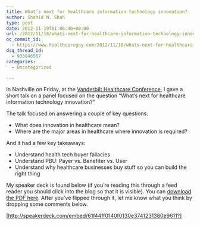 ```yaml
---
title: What’s next for healthcare information technology innovation?
author: Shahid N. Shah
type: post
date: 2012-11-19T01:06:40+00:00
url: /2012/11/18/whats-next-for-healthcare-information-technology-innovation/
oc_commit_id:
  - https://www.healthcareguy.com/2012/11/18/whats-next-for-healthcare-information-technology-innovation/1478770815
dsq_thread_id:
  - 933846567
categories:
  - Uncategorized

---
```

In Nashville on Friday, at the [Vanderbilt Healthcare Conference][1], I gave a short talk on a panel focused on the question &#8220;What’s next for healthcare information technology innovation?&#8221;

The talk focused on answering a couple of key questions:

  * What does innovation in healthcare mean?
  * Where are the major areas in healthcare where innovation is required?

And it had a few key takeaways:

  * Understand health tech buyer fallacies
  * Understand PBU: Payer vs. Benefiter vs. User
  * Understand why healthcare businesses buy stuff so you can build the right thing

My speaker deck is found below (if you&#8217;re reading this through a feed reader you should click into the blog so that it is visible). You can [download the PDF here][2]. After you&#8217;ve flipped through it, let me know what you think by dropping some comments below.

[http://speakerdeck.com/embed/61f44ff0140f0130e3741231380e9611?]

 [1]: http://blogs.owen.vanderbilt.edu/vhcc/
 [2]: https://speakerdeck.com/shah/whats-next-for-healthcare-information-technology-innovation